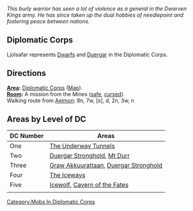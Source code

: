 *This burly warrior has seen a lot of violence as a general in the
Dwarven Kings army. He has since taken up the dual hobbies of
needlepoint and fostering peace between nations.*

## Diplomatic Corps

Ljolsafar represents [Dwarfs](Dwarf "wikilink") and
[Duergar](Duergar "wikilink") in the Diplomatic Corps.

## Directions

**[Area](:Category:_Areas "wikilink"):** [Diplomatic
Corps](:Category:_Diplomatic_Corps "wikilink")
([Map](Diplomatic_Corps_Map "wikilink")).  
**[Room](:Category:_Rooms "wikilink"):** A mission from the Mines
([safe](Safe_Rooms "wikilink"), [cursed](Cursed_Rooms "wikilink")).  
Walking route from [Aelmon](Aelmon "wikilink"): 8n, 7w, \[s\], d, 2n,
3w, n

## Areas by Level of DC

| DC Number | Areas                                                                                                  |
|-----------|--------------------------------------------------------------------------------------------------------|
| One       | [The Underway Tunnels](The_Underway_Tunnels "wikilink")                                                |
| Two       | [Duergar Stronghold](Duergar_Stronghold "wikilink"), [Mt Durr](Mt_Durr "wikilink")                     |
| Three     | [Graw Akkuurattaan](Graw_Akkuurattaan "wikilink"), [Duergar Stronghold](Duergar_Stronghold "wikilink") |
| Four      | [The Iceways](The_Iceways "wikilink")                                                                  |
| Five      | [Icewolf](Icewolf "wikilink"), [Cavern of the Fates](Cavern_of_the_Fates "wikilink")                   |
|           |                                                                                                        |

[Category:Mobs In Diplomatic
Corps](Category:Mobs_In_Diplomatic_Corps "wikilink")
